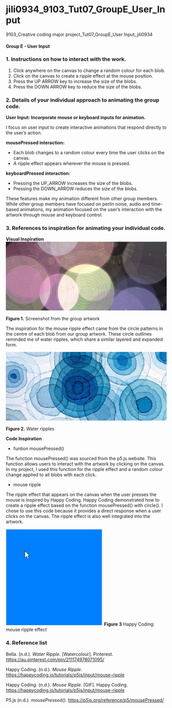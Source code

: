 # jili0934_9103_Tut07_GroupE_User_Input
9103_Creative coding major project_Tut07_GroupE_User Input_jili0934

#### Group E - User Input

### 1. Instructions on how to interact with the work.
1. Click anywhere on the canvas to change a random colour for each blob.
2. Click on the canvas to create a ripple effect at the mouse position.
3. Press the UP ARROW key to increase the size of the blobs.
4. Press the DOWN ARROW key to reduce the size of the blobs.

### 2. Details of your individual approach to animating the group code.
**User Input: Incorporate mouse or keyboard inputs for animation.**

I focus on user input to create interactive animations that respond directly to the user’s action.

**mousePressed interaction:**
- Each blob changes to a random colour every time the user clicks on the canvas.
- A ripple effect appears wherever the mouse is pressed.

**keyboardPressed interaction:**
- Pressing the UP_ARROW increases the size of the blobs.
- Pressing the DOWN_ARROW reduces the size of the blobs.

These features make my animation different from other group members. While other group members have focused on perlin noise, audio and time-based animations, my animation focused on the user’s interaction with the artwork through mouse and keyboard control.

### 3. References to inspiration for animating your individual code.
**Visual Inspiration**
![An image of the group artwork](readme_image/group_artwork.jpg)

**Figure 1.** Screenshot from the group artwork

The inspiration for the mouse ripple effect came from the circle patterns in the centre of each blob from our group artwork. These circle outlines reminded me of water ripples, which share a similar layered and expanded form.

![An image of water ripples](readme_image/water_ripples.jpg)

**Figure 2.** Water ripples

**Code Inspiration**
- funtion mousePressed()

The function mousePressed() was sourced from the p5.js website. This function allows users to interact with the artwork by clicking on the canvas. In my project,  I used this function for the ripple effect and a random colour change applied to all blobs with each click.

- mouse ripple

The ripple effect that appears on the canvas when the user presses the mouse is inspired by Happy Coding. Happy Coding demonstrated how to create a ripple effect based on the function mousePressed() with circle(). I chose to use this code because it provides a direct response when a user clicks on the canvas. The ripple effect is also well integrated into the artwork.

![A gif of mouse ripples effect](readme_image/mouse-ripple-1.gif)
**Figure 3** Happy Coding: mouse ripple effect

### 4. Reference list
Bella. (n.d.). *Water Ripple.* [Watercolour]. Pinterest. https://au.pinterest.com/pin/211174978071095/ 

Happy Coding. (n.d.). *Mouse Ripple.* https://happycoding.io/tutorials/p5js/input/mouse-ripple

Happy Coding. (n.d.). *Mouse Ripple.* [GIF]. Happy Coding. https://happycoding.io/tutorials/p5js/input/mouse-ripple 

P5.js (n.d.). *mousePressed().* https://p5js.org/reference/p5/mousePressed/ 
